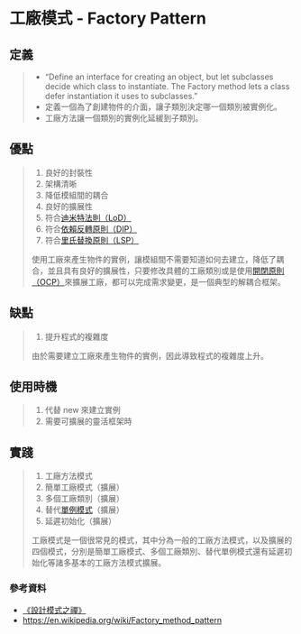 # 工廠模式 - Factory Pattern
## 定義
> - “Define an interface for creating an object, but let subclasses decide which class to instantiate. The Factory method lets a class defer instantiation it uses to subclasses.”
> - 定義一個為了創建物件的介面，讓子類別決定哪一個類別被實例化。
> - 工廠方法讓一個類別的實例化延緩到子類別。

## 優點
> 1. 良好的封裝性
> 2. 架構清晰
> 3. 降低模組間的耦合
> 4. 良好的擴展性
> 5. 符合[迪米特法則（LoD）](https://github.com/kaiwen180509/Design-Pattern-Practice/blob/master/SOLID/LeastKnowledgePrinciple/Notes.md "迪米特法則（LoD）")
> 6. 符合[依賴反轉原則（DIP）](https://github.com/kaiwen180509/Design-Pattern-Practice/blob/master/SOLID/DependencyInversionPrinciple/Notes.md "依賴反轉原則（DIP）")
> 7. 符合[里氏替換原則（LSP）](https://github.com/kaiwen180509/Design-Pattern-Practice/blob/master/SOLID/LiskovSubstitutionPrinciple/Notes.md "里氏替換原則（LSP）")
> 
> 使用工廠來產生物件的實例，讓模組間不需要知道如何去建立，降低了耦合，並且具有良好的擴展性，只要修改具體的工廠類別或是使用[開閉原則（OCP）](https://github.com/kaiwen180509/Design-Pattern-Practice/blob/master/SOLID/OpenClosedPrinciple/Notes.md "開閉原則（OCP）")來擴展工廠，都可以完成需求變更，是一個典型的解耦合框架。

## 缺點
> 1. 提升程式的複雜度
> 
> 由於需要建立工廠來產生物件的實例，因此導致程式的複雜度上升。

## 使用時機
> 1. 代替 new 來建立實例
> 2. 需要可擴展的靈活框架時

## 實踐
> 1. 工廠方法模式
> 2. 簡單工廠模式（擴展）
> 3. 多個工廠類別（擴展）
> 4. 替代[單例模式](https://github.com/kaiwen180509/Design-Pattern-Practice/blob/master/DesignPatterns/SingletonPattern/Notes.md "單例模式")（擴展）
> 5. 延遲初始化（擴展）
> 
> 工廠模式是一個很常見的模式，其中分為一般的工廠方法模式，以及擴展的四個模式，分別是簡單工廠模式、多個工廠類別、替代單例模式還有延遲初始化等諸多基本的工廠方法模式擴展。

### 參考資料
 - [《設計模式之禪》](http://www.books.com.tw/products/CN11096287 "《設計模式之禪》")
 - https://en.wikipedia.org/wiki/Factory_method_pattern
